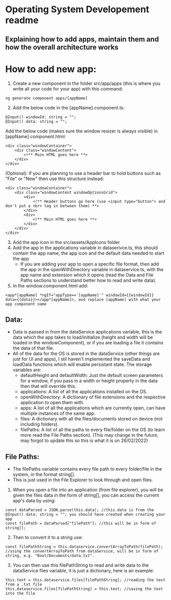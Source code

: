 # Operating System Developement readme
## Explaining how to add apps, maintain them and how the overall architecture works


# How to add new app:
1. Create a new component in the folder src/app/apps (this is where you write all your code for your app) with this command:
```
ng generate component apps/[appName]
```

2. Add the below code in the [appName].component.ts:
```
@Input() windowId: string = "";
@Input() data: string = "";
```

Add the below code (makes sure the window resizer is always visible) in [appName].component.html:
```
<div class="windowContainer">
    <div class="windowContent">
        <!** Main HTML goes here **>
    </div>
</div>
```

(Optional): If you are planning to use a header bar to hold buttons such as "File" or "New" then use this structure instead:
```
<div class="windowContainer">
    <div class="windowContent windowOptionsGrid">
        <div>
            <!** Header buttons go here (use <input type="button"> and don't put a <br> tag in between them) **>
        </div>
        <div>
            <!** Main HTML goes here **>
        </div>
    </div>
</div>
```
3. Add the app icon in the src/assets/AppIcons folder
4. Add the app in the applications variable in dataserivce.ts, this should contain the app name, the app icon and the default data needed to start the app
    - If you are adding your app to open a specific file format, then add the app in the openWithDirectory variable in dataservice.ts, with the app name and extension which it opens (read the Data and File Paths sections to understand better how to read and write data).
5. In the window.component.html add:
```
<app*[appName] *ngIf="appType=='[appName]'" windowId={{windowId}} data={{data}}></app*[appName]>, and replace [appName] with what your app component name
```

## Data:
* Data is passed in from the dataService applications variable, this is the data which the app takes to load/initialize (height and width will be loaded in the windowComponent), or if you are loading a file it contains the data of that file.
* All of the data for the OS is stored in the dataService (other things are just for UI and apps), I stil haven't implemented the saveData and loadData functions which will enable persistant state. The storage variables are:
    - defaultHeight and defaultWidth: Just the default screen parameters for a window, if you pass in a width or height property in the data then that will override this.
    - applications: A list of all the applications installed on the OS.
    - openWithDirectory: A dictionary of file extensions and the respective application to open them with.
    - apps: A list of all the applications which are currently open, can have multiple instances of the same app.
    - files: A dictionary with all the files/documents stored on device (not including folders).
    - filePaths: A list of all the paths to every file/folder on the OS (to learn more read the File Paths section).
(This may change in the future, may forgot to update this so this is what it is on 26/02/2022)

## File Paths:
* The filePaths variable contains every file path to every folder/file in the system, in the format string[].
* This is just used in the File Explorer to look through and open files.

1. When you open a file into an application (from file explorer), you will be given the files data in the form of string[], you can access the current app's data by using:
```
const dataParsed = JSON.parse(this.data); //this.data is from the @Input() data: string = ""; you should have created when creating your app
const filePath = dataParsed["filePath"]; //this will be in form of string[];
```
2. Then to convert it to a string use:
```
const filePathString = this.dataservice.convertArrayToPath(filePath); //using the convertArrayToPath from dataService, will be in form of string, e.g. "Root/Documents/data.txt".
```
3. You can then use this filePathString to read and write data to the dataService files variable, it is just a dictionary, here is an example:
```
this.text = this.dataservice.files[filePathString]; //reading the text from a .txt file
this.dataservice.files[filePathString] = this.text; //saving the text into the file
```